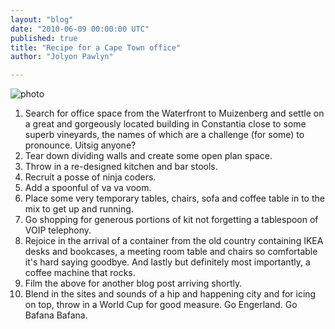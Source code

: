 ```yaml
---
layout: "blog"
date: "2010-06-09 00:00:00 UTC"
published: true
title: "Recipe for a Cape Town office"
author: "Jolyon Pawlyn"

---
```


![photo](http://farm5.static.flickr.com/4001/4687780492_53a75112be_m.jpg)

1. Search for office space from the Waterfront to Muizenberg and settle on a great and gorgeously located building in Constantia close to some superb vineyards, the names of which are a challenge (for some) to pronounce. Uitsig anyone?
2. Tear down dividing walls and create some open plan space.
3. Throw in a re-designed kitchen and bar stools.
4. Recruit a posse of ninja coders.
5. Add a spoonful of va va voom.
6. Place some very temporary tables, chairs, sofa and coffee table in to the mix to get up and running.
7. Go shopping for generous portions of kit not forgetting a tablespoon of VOIP telephony.
8. Rejoice in the arrival of a container from the old country containing IKEA desks and bookcases, a meeting room table and chairs so comfortable it's hard saying goodbye. And lastly but definitely most importantly, a coffee machine that rocks.
9. Film the above for another blog post arriving shortly.
10. Blend in the sites and sounds of a hip and happening city and for icing on top, throw in a World Cup for good measure. Go Engerland. Go Bafana Bafana.


